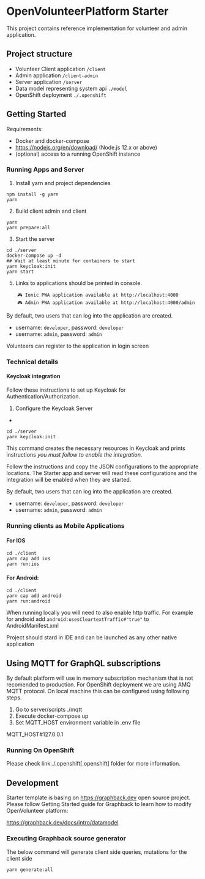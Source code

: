 # OpenVolunteerPlatform Starter

This project contains reference implementation for 
volunteer and admin application.

## Project structure

- Volunteer Client application `/client`
- Admin application `/client-admin`
- Server application `/server`
- Data model representing system api `./model`
- OpenShift deployment `./.openshift`

## Getting Started

Requirements:

- Docker and docker-compose
- https://nodejs.org/en/download/ (Node.js 12.x or above)
- (optional) access to a running OpenShift instance

### Running Apps and Server

1. Install yarn and project dependencies
```shell
npm install -g yarn
yarn
```
2. Build client admin and client 
```shell
yarn
yarn prepare:all
```
3. Start the server
```shell
cd ./server
docker-compose up -d
## Wait at least minute for containers to start
yarn keycloak:init
yarn start
```

5. Links to applications should be printed in console.
```shell
    🎮 Ionic PWA application available at http://localhost:4000
    🎮 Admin PWA application available at http://localhost:4000/admin
```

By default, two users that can log into the application are created.

- username: `developer`, password: `developer`
- username: `admin`, password: `admin`

Volunteers can register to the application in login screen


### Technical details

#### Keycloak integration

Follow these instructions to set up Keycloak for Authentication/Authorization.

1. Configure the Keycloak Server
+
```shell
cd ./server
yarn keycloak:init
```

This command creates the necessary resources in Keycloak and prints instructions *you must follow to enable the integration.* 

Follow the instructions and copy the JSON configurations to the appropriate locations.
The  Starter app and server will read these configurations and the integration will be enabled when they are started.

By default, two users that can log into the application are created.

- username: `developer`, password: `developer`
- username: `admin`, password: `admin`


### Running clients as Mobile Applications

#### For IOS
```
cd ./client
yarn cap add ios
yarn run:ios
```

#### For Android:
```
cd ./client
yarn cap add android
yarn run:android
```

When running locally you will need to also enable http traffic. 
For example for android add `android:usesCleartextTraffic#"true"` to AndroidManifest.xml

Project should stard in IDE and can be launched as any other native application

## Using MQTT for GraphQL subscriptions

By default platform will use in memory subscription mechanism that is not 
recomended to production. For OpenShift deployment we are using AMQ MQTT protocol. On local machine this can be configured using following steps.

1. Go to server/scripts ./mqtt
2. Execute docker-compose up
3. Set MQTT_HOST environment variable in .env file

MQTT_HOST#127.0.0.1

### Running On OpenShift

Please check link:./.openshift[.openshift] folder for more information.

## Development 

Starter template is basing on https://graphback.dev open source project.
Please follow Getting Started guide for Graphback to learn how to modify OpenVolunteer platform:

https://graphback.dev/docs/intro/datamodel

### Executing Graphback source generator

The below command will generate client side queries, mutations for the client side

```sh
yarn generate:all
```
